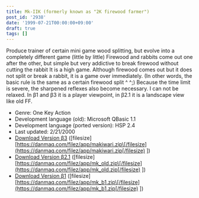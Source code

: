 ```yaml
---
title: Mk-IIK (formerly known as "2K firewood farmer")
post_id: '2938'
date: '1999-07-21T00:00:00+09:00'
draft: true
tags: []
---
```


Produce trainer of certain mini game wood splitting, but evolve into a completely different game (little by little) Firewood and rabbits come out one after the other, but simple but very addictive to break firewood without cutting the rabbit It is a high game. Although firewood comes out but it does not split or break a rabbit, it is a game over immediately. (In other words, the basic rule is the same as a certain firewood split ^ ^;) Because the time limit is severe, the sharpened reflexes also become necessary. I can not be relaxed. In β1 and β3 it is a player viewpoint, in β2.1 it is a landscape view like old FF.

*   Genre: One Key Action
*   Development language (old): Microsoft QBasic 1.1
*   Development language (ported version): HSP 2.4
*   Last updated: 2/21/2000
*   [Download Version β3](https://danmaq.com/filez/app/makiwari.zip) (\[filesize\] [https://danmaq.com/filez/app/makiwari.zip\[/filesize](https://danmaq.com/filez/app/makiwari.zip[/filesize) \])
*   [Download Version β2.1](https://danmaq.com/filez/app/mk_old.zip) (\[filesize\] [https://danmaq.com/filez/app/mk_old.zip\[/filesize](https://danmaq.com/filez/app/mk_old.zip[/filesize) \])
*   [Download Version β1](https://danmaq.com/filez/app/mk_b1.zip) (\[filesize\] [https://danmaq.com/filez/app/mk_b1.zip\[/filesize](https://danmaq.com/filez/app/mk_b1.zip[/filesize) \])
